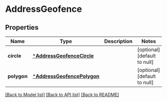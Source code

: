 # AddressGeofence

## Properties
Name | Type | Description | Notes
------------ | ------------- | ------------- | -------------
**circle** | [***AddressGeofenceCircle**](AddressGeofence_circle.md) |  | [optional] [default to null]
**polygon** | [***AddressGeofencePolygon**](AddressGeofence_polygon.md) |  | [optional] [default to null]

[[Back to Model list]](../README.md#documentation-for-models) [[Back to API list]](../README.md#documentation-for-api-endpoints) [[Back to README]](../README.md)


